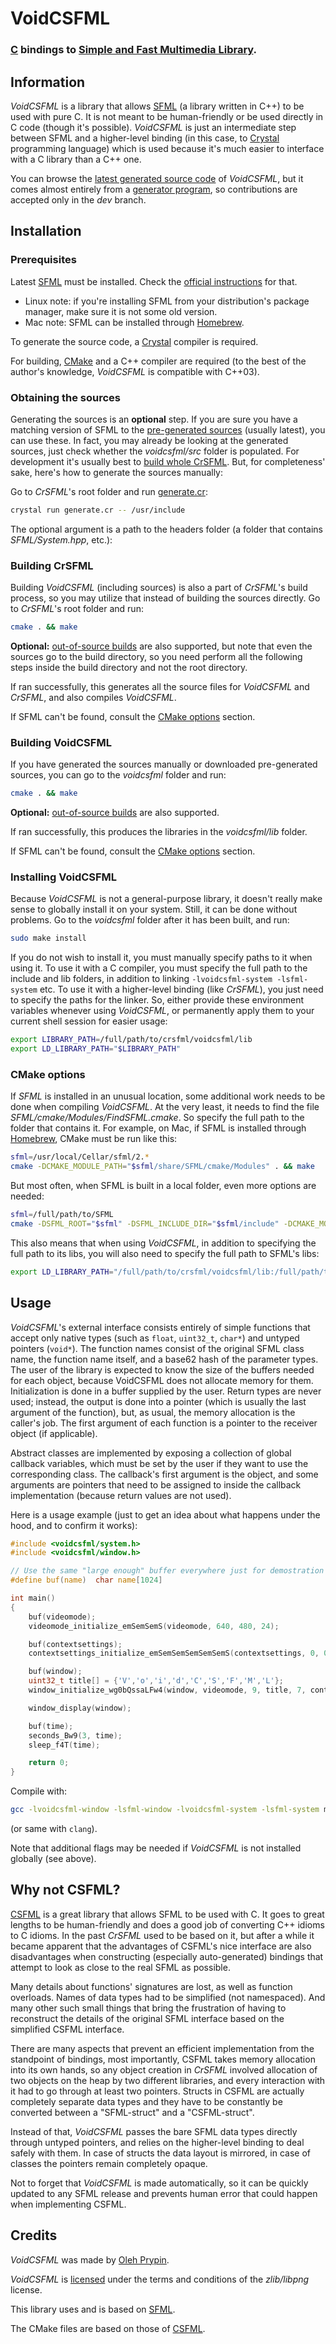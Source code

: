 VoidCSFML
=========

### [C][] bindings to [Simple and Fast Multimedia Library][sfml].

Information
-----------

*VoidCSFML* is a library that allows [SFML][] (a library written in C++) to be used with pure C. It is not meant to be human-friendly or be used directly in C code (though it's possible). *VoidCSFML* is just an intermediate step between SFML and a higher-level binding (in this case, to [Crystal][] programming language) which is used because it's much easier to interface with a C library than a C++ one.

You can browse the [latest generated source code](https://github.com/BlaXpirit/crsfml/tree/sources/voidcsfml) of *VoidCSFML*, but it comes almost entirely from a [generator program](https://github.com/BlaXpirit/crsfml/blob/dev/generate.cr), so contributions are accepted only in the *dev* branch.

Installation
------------

### Prerequisites

Latest [SFML][] must be installed. Check the [official instructions][sfml-install] for that.

- Linux note: if you're installing SFML from your distribution's package manager, make sure it is not some old version.
- Mac note: SFML can be installed through [Homebrew][].

To generate the source code, a [Crystal][] compiler is required.

For building, [CMake][] and a C++ compiler are required (to the best of the author's knowledge, *VoidCSFML* is compatible with C++03).

### Obtaining the sources

Generating the sources is an **optional** step. If you are sure you have a matching version of SFML to the [pre-generated sources](https://github.com/BlaXpirit/crsfml/tree/sources/voidcsfml) (usually latest), you can use these. In fact, you may already be looking at the generated sources, just check whether the *voidcsfml/src* folder is populated. For development it's usually best to [build whole CrSFML](#building-crsfml). But, for completeness' sake, here's how to generate the sources manually:

Go to *CrSFML*'s root folder and run [generate.cr](https://github.com/BlaXpirit/crsfml/blob/dev/generate.cr):

```bash
crystal run generate.cr -- /usr/include
```

The optional argument is a path to the headers folder (a folder that contains *SFML/System.hpp*, etc.):

### Building CrSFML

Building *VoidCSFML* (including sources) is also a part of *CrSFML*'s build process, so you may utilize that instead of building the sources directly. Go to *CrSFML*'s root folder and run:

```bash
cmake . && make
```

**Optional:** [out-of-source builds][] are also supported, but note that even the sources go to the build directory, so you need perform all the following steps inside the build directory and not the root directory.

If ran successfully, this generates all the source files for *VoidCSFML* and *CrSFML*, and also compiles *VoidCSFML*.

If SFML can't be found, consult the [CMake options](#cmake-options) section.

### Building VoidCSFML

If you have generated the sources manually or downloaded pre-generated sources, you can go to the *voidcsfml* folder and run:

```bash
cmake . && make
```

**Optional:** [out-of-source builds][] are also supported.

If ran successfully, this produces the libraries in the *voidcsfml/lib* folder.

If SFML can't be found, consult the [CMake options](#cmake-options) section.

### Installing VoidCSFML

Because *VoidCSFML* is not a general-purpose library, it doesn't really make sense to globally install it on your system. Still, it can be done without problems. Go to the *voidcsfml* folder after it has been built, and run:

```bash
sudo make install
```

If you do not wish to install it, you must manually specify paths to it when using it. To use it with a C compiler, you must specify the full path to the include and lib folders, in addition to linking `-lvoidcsfml-system -lsfml-system` etc. To use it with a higher-level binding (like *CrSFML*), you just need to specify the paths for the linker. So, either provide these environment variables whenever using *VoidCSFML*, or permanently apply them to your current shell session for easier usage:

```bash
export LIBRARY_PATH=/full/path/to/crsfml/voidcsfml/lib
export LD_LIBRARY_PATH="$LIBRARY_PATH"
```

### CMake options

If *SFML* is installed in an unusual location, some additional work needs to be done when compiling *VoidCSFML*. At the very least, it needs to find the file *SFML/cmake/Modules/FindSFML.cmake*. So specify the full path to the folder that contains it. For example, on Mac, if SFML is installed through [Homebrew][], CMake must be run like this:

```bash
sfml=/usr/local/Cellar/sfml/2.*
cmake -DCMAKE_MODULE_PATH="$sfml/share/SFML/cmake/Modules" . && make
```

But most often, when SFML is built in a local folder, even more options are needed:

```bash
sfml=/full/path/to/SFML
cmake -DSFML_ROOT="$sfml" -DSFML_INCLUDE_DIR="$sfml/include" -DCMAKE_MODULE_PATH="$sfml/cmake/Modules" . && make
```

This also means that when using *VoidCSFML*, in addition to specifying the full path to its libs, you will also need to specify the full path to SFML's libs:

```bash
export LD_LIBRARY_PATH="/full/path/to/crsfml/voidcsfml/lib:/full/path/to/SFML/lib"
```

Usage
-----

*VoidCSFML*'s external interface consists entirely of simple functions that accept only native types (such as `float`, `uint32_t`, `char*`) and untyped pointers (`void*`). The function names consist of the original SFML class name, the function name itself, and a base62 hash of the parameter types. The user of the library is expected to know the size of the buffers needed for each object, because VoidCSFML does not allocate memory for them. Initialization is done in a buffer supplied by the user. Return types are never used; instead, the output is done into a pointer (which is usually the last argument of the function), but, as usual, the memory allocation is the caller's job. The first argument of each function is a pointer to the receiver object (if applicable).

Abstract classes are implemented by exposing a collection of global callback variables, which must be set by the user if they want to use the corresponding class. The callback's first argument is the object, and some arguments are pointers that need to be assigned to inside the callback implementation (because return values are not used).

Here is a usage example (just to get an idea about what happens under the hood, and to confirm it works):

```c
#include <voidcsfml/system.h>
#include <voidcsfml/window.h>

// Use the same "large enough" buffer everywhere just for demostration
#define buf(name)  char name[1024]

int main()
{
    buf(videomode);
    videomode_initialize_emSemSemS(videomode, 640, 480, 24);

    buf(contextsettings);
    contextsettings_initialize_emSemSemSemSemSemS(contextsettings, 0, 0, 0, 1, 1, 0);

    buf(window);
    uint32_t title[] = {'V','o','i','d','C','S','F','M','L'};
    window_initialize_wg0bQssaLFw4(window, videomode, 9, title, 7, contextsettings);

    window_display(window);

    buf(time);
    seconds_Bw9(3, time);
    sleep_f4T(time);

    return 0;
}
```

Compile with:

```bash
gcc -lvoidcsfml-window -lsfml-window -lvoidcsfml-system -lsfml-system main.c
```

(or same with `clang`).

Note that additional flags may be needed if *VoidCSFML* is not installed globally (see above).

Why not CSFML?
--------------

[CSFML][] is a great library that allows SFML to be used with C. It goes to great lengths to be human-friendly and does a good job of converting C++ idioms to C idioms. In the past *CrSFML* used to be based on it, but after a while it became apparent that the advantages of CSFML's nice interface are also disadvantages when constructing (especially auto-generated) bindings that attempt to look as close to the real SFML as possible.

Many details about functions' signatures are lost, as well as function overloads. Names of data types had to be simplified (not namespaced). And many other such small things that bring the frustration of having to reconstruct the details of the original SFML interface based on the simplified CSFML interface.

There are many aspects that prevent an efficient implementation from the standpoint of bindings, most importantly, CSFML takes memory allocation into its own hands, so any object creation in *CrSFML* involved allocation of two objects on the heap by two different libraries, and every interaction with it had to go through at least two pointers. Structs in CSFML are actually completely separate data types and they have to be constantly be converted between a "SFML-struct" and a "CSFML-struct".

Instead of that, *VoidCSFML* passes the bare SFML data types directly through untyped pointers, and relies on the higher-level binding to deal safely with them. In case of structs the data layout is mirrored, in case of classes the pointers remain completely opaque.

Not to forget that *VoidCSFML* is made automatically, so it can be quickly updated to any SFML release and prevents human error that could happen when implementing CSFML.

Credits
-------

*VoidCSFML* was made by [Oleh Prypin][blaxpirit].

*VoidCSFML* is [licensed](LICENSE) under the terms and conditions of the *zlib/libpng* license.

This library uses and is based on [SFML][sfml-authors].

The CMake files are based on those of [CSFML][].


[sfml]: http://www.sfml-dev.org/ "Simple and Fast Multimedia Library"
[csfml]: https://github.com/SFML/CSFML
[sfml-install]: http://www.sfml-dev.org/tutorials/
[sfml-authors]: https://github.com/SFML/SFML#readme

[cmake]: https://cmake.org/
[out-of-source builds]: https://cmake.org/Wiki/CMake_FAQ#Out-of-source_build_trees
[homebrew]: http://brew.sh/

[c]: https://en.wikipedia.org/wiki/C_(programming_language)
[crystal]: http://crystal-lang.org/

[blaxpirit]: https://github.com/BlaXpirit
